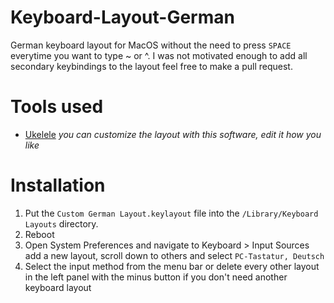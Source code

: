 # Keyboard-Layout-German

German keyboard layout for MacOS without the need to press ```SPACE``` everytime you want to type ~ or ^.
I was not motivated enough to add all secondary keybindings to the layout feel free to make a pull request.

# Tools used
- [Ukelele](https://software.sil.org/ukelele/) 
*you can customize the layout with this software, edit it how you like*

# Installation
1. Put the ```Custom German Layout.keylayout``` file into the ```/Library/Keyboard Layouts``` directory.
2. Reboot 
3. Open System Preferences and navigate to Keyboard > Input Sources add a new layout, scroll down to others and select ```PC-Tastatur, Deutsch```
4. Select the input method from the menu bar or delete every other layout in the left panel with the minus button if you don't need another keyboard layout

